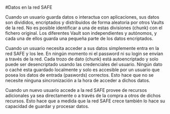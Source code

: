 #Datos en la red SAFE

Cuando un usuario guarda datos o interactua con aplicaciones, sus datos son divididos, encriptados y distribuidos de forma aleatoria por otros Vaults de la red. No es posible identificar a una de estas divisiones (chunk) con el fichero original. Los diferentes Vault son independientes y autónomos, y cada una de ellos guarda una pequeña parte de los datos encriptados.

Cuando un usuario necesita acceder a sus datos simplemente entra en la red SAFE y los lee. En ningún momento ni el password ni su login se envían a través de la red. Cada trozo de dato (chunk) está autoencriptado y solo puede ser desencriptado usando las credenciales del usuario. Ningún dato o caché esta guardado localmente y solo es accesible por un usuario que posea los datos de entrada (paswords) correctos. Esto hace que no se necesite ninguna sincronización a la hora de acceder a dichos datos.

Cuando un nuevo usuario accede a la red SAFE provee de recursos adicionales ya sea directamente o a través de la compra a otros de dichos recursos. Esto hace que a medida que la red SAFE crece también lo hace su capacidad de guardar y procesar datos.
